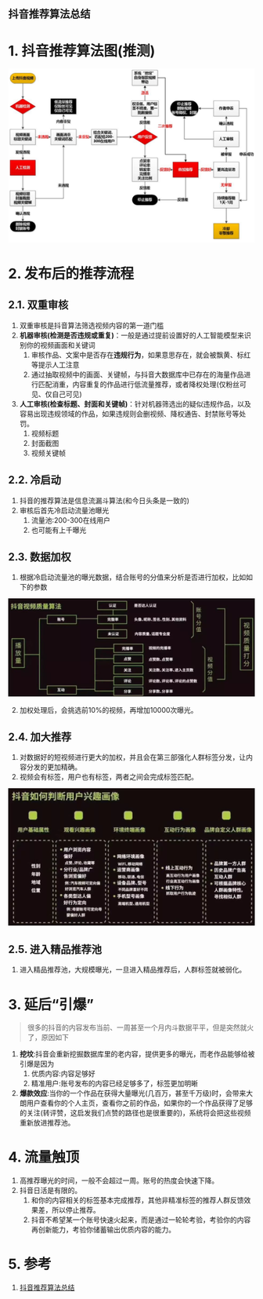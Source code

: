 抖音推荐算法总结
---

# 1. 抖音推荐算法图(推测)
![](img/douyin/1.png)

# 2. 发布后的推荐流程

## 2.1. 双重审核
1. 双重审核是抖音算法筛选视频内容的第一道门槛
2. **机器审核(检测是否违规或重复)**：一般是通过提前设置好的人工智能模型来识别你的视频画面和关键词
   1. 审核作品、文案中是否存在**违规行为**，如果意思存在，就会被飘黄、标红等提示人工注意
   2. 通过抽取视频中的画面、关键帧，与抖音大数据库中已存在的海量作品进行匹配消重，内容重复的作品进行低流量推荐，或者降权处理(仅粉丝可见、仅自己可见)
3. **人工审核(检查标题、封面和关键帧)**：针对机器筛选出的疑似违规作品，以及容易出现违规领域的作品，如果违规则会删视频、降权通告、封禁账号等处罚。
   1. 视频标题
   2. 封面截图
   3. 视频关键帧

## 2.2. 冷启动
1. 抖音的推荐算法是信息流漏斗算法(和今日头条是一致的)
2. 审核后首先冷启动流量池曝光
   1. 流量池:200-300在线用户
   2. 也可能有上千曝光

## 2.3. 数据加权
1. 根据冷启动流量池的曝光数据，结合账号的分值来分析是否进行加权，比如如下的参数

![](img/douyin/2.png)

2. 加权处理后，会挑选前10%的视频，再增加10000次曝光。

## 2.4. 加大推荐
1. 对数据好的短视频进行更大的加权，并且会在第三部强化人群标签分发，让内容分发的更加精确。
2. 视频会有标签，用户也有标签，两者之间会完成标签匹配。

![](img/douyin/3.png)

## 2.5. 进入精品推荐池
1. 进入精品推荐池，大规模曝光，一旦进入精品推荐后，人群标签就被弱化。

# 3. 延后“引爆”
> 很多的抖音的内容发布当前、一周甚至一个月内斗数据平平，但是突然就火了，原因如下
1. **挖坟**:抖音会重新挖掘数据库里的老内容，提供更多的曝光，而老作品能够给被引爆是因为
   1. 优质内容:内容足够好
   2. 精准用户:账号发布的内容已经足够多了，标签更加明晰
2. **爆款效应**:当你的一个作品在获得大量曝光(几百万，甚至千万级)时，会带来大朗用户查看你的个人主页，查看你之前的作品，如果你的一个作品获得了足够的关注(转评赞，这启发我们点赞的路径也是很重要的)，系统将会把这些视频重新放进推荐池。

# 4. 流量触顶
1. 高推荐曝光的时间，一般不会超过一周。账号的热度会快速下降。
2. 抖音日活是有限的。
   1. 和你的内容相关的标签基本完成推荐，其他非精准标签的推荐人群反馈效果差，所以停止推荐。
   2. 抖音不希望某一个账号快速火起来，而是通过一轮轮考验，考验你的内容再创新能力，考验你储蓄输出优质内容的能力。

# 5. 参考
1. <a href = "https://blog.csdn.net/sinat_26811377/article/details/103217551">抖音推荐算法总结</a>